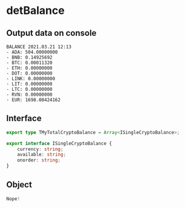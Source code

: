 # detBalance

## Output data on console

``` Text
BALANCE 2021.03.21 12:13 
- ADA: 504.00000000
- BNB: 0.14925692
- BTC: 0.00011320
- ETH: 0.00000000
- DOT: 0.00000000
- LINK: 0.00000000
- LIT: 0.00000000
- LTC: 0.00000000
- RVN: 0.00000000
- EUR: 1698.08424162
```

## Interface

``` TypeScript
export type TMyTotalCryptoBalance = Array<ISingleCryptoBalance>;

export interface ISingleCryptoBalance {
    currency: string;
    available: string;
    onorder: string;
}
```

## Object

``` JavaScript
Nope!
```
